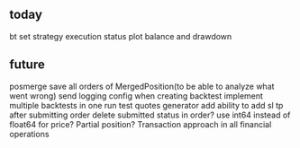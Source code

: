 ## today
bt
    set strategy execution status
plot balance and drawdown

## future
posmerge
    save all orders of MergedPosition(to be able to analyze what went wrong)
send logging config when creating backtest
implement multiple backtests in one run
test quotes generator
add ability to add sl tp after submitting order
delete submitted status in order?
use int64 instead of float64 for price?
Partial position?
Transaction approach in all financial operations